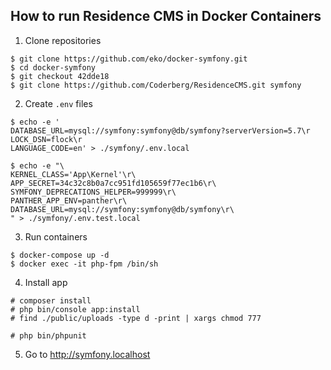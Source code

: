 ## How to run Residence CMS  in Docker Containers ##

1. Clone repositories
```
$ git clone https://github.com/eko/docker-symfony.git
$ cd docker-symfony
$ git checkout 42dde18
$ git clone https://github.com/Coderberg/ResidenceCMS.git symfony
```

2. Create ```.env``` files
```
$ echo -e '
DATABASE_URL=mysql://symfony:symfony@db/symfony?serverVersion=5.7\r
LOCK_DSN=flock\r
LANGUAGE_CODE=en' > ./symfony/.env.local

$ echo -e "\
KERNEL_CLASS='App\Kernel'\r\
APP_SECRET=34c32c8b0a7cc951fd105659f77ec1b6\r\
SYMFONY_DEPRECATIONS_HELPER=999999\r\
PANTHER_APP_ENV=panther\r\
DATABASE_URL=mysql://symfony:symfony@db/symfony\r\
" > ./symfony/.env.test.local

```

3. Run containers
```
$ docker-compose up -d
$ docker exec -it php-fpm /bin/sh
```

4. Install app
```
# composer install
# php bin/console app:install
# find ./public/uploads -type d -print | xargs chmod 777

# php bin/phpunit
```

5. Go to http://symfony.localhost
